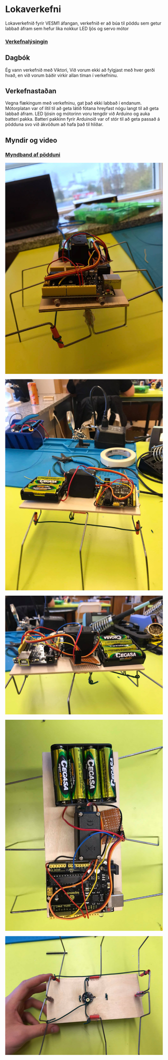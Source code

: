 # Lokaverkefni

Lokaverkefnið fyrir VESM1 áfangan, verkefnið er að búa til pöddu sem getur labbað áfram sem hefur lika nokkur LED ljós og servo mótor

### [Verkefnalýsingin](https://github.com/VESM1VS/H21-1/blob/master/Verkefni/Lokaverkefni_H21.md)

## Dagbók

Ég vann verkefnið með Viktori, Við vorum ekki að fylgjast með hver gerði hvað, en við vorum báðir virkir allan tíman í verkefninu.

## Verkefnastaðan

Vegna flækingum með verkefninu, gat það ekki labbað í endanum. Mótorplatan var of lítil til að geta látið fótana hreyfast nógu langt til að geta labbað áfram. LED ljósin og mótorinn voru tengdir við Arduino og auka batterí pakka. Batterí pakkinn fyrir Arduinoið var of stór til að geta passað á pödduna svo við ákvöðum að hafa það til hliðar.

## Myndir og video

### [Myndband af pödduni](/verkefni6/video.mp4)

![Mynd framan](/verkefni6/front.jpg)

![Mynd frá hægri hlið](/verkefni6/rightside.jpg)

![Mynd frá vinstri hlið](/verkefni6/leftside.jpg)

![Mynd ofaná](/verkefni6/topdown.jpg)

![Mynd undir](/verkefni6/underside.jpg)
